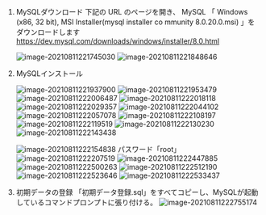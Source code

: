 1. MySQLダウンロード
   下記の URL のページを開き、 MySQL 「 Windows (x86, 32 bit), MSI Installer(mysql installer co
   mmunity 8.0.20.0.msi) 」をダウンロードします
   https://dev.mysql.com/downloads/windows/installer/8.0.html

   ![image-20210811221745030](images\image-20210811221745030.png)
   ![image-20210811221848646](images\image-20210811221848646.png)

2. MySQLインストール

   ![image-20210811221937900](images\image-20210811221937900.png)
   ![image-20210811221953479](images\image-20210811221953479.png)
   ![image-20210811222006487](images\image-20210811222006487.png)
   ![image-20210811222018118](images\image-20210811222018118.png)
   ![image-20210811222029357](images\image-20210811222029357.png)
   ![image-20210811222044102](images\image-20210811222044102.png)
   ![image-20210811222057078](images\image-20210811222057078.png)
   ![image-20210811222108197](images\image-20210811222108197.png)
   ![image-20210811222119519](images\image-20210811222119519.png)
   ![image-20210811222130230](images\image-20210811222130230.png)
   ![image-20210811222143438](images\image-20210811222143438.png)

   ![image-20210811222154838](images\image-20210811222154838.png)
   パスワード「root」
   ![image-20210811222207519](images\image-20210811222207519.png)
   ![image-20210811222447885](images\image-20210811222447885.png)
   ![image-20210811222500263](images\image-20210811222500263.png)
   ![image-20210811222512190](images\image-20210811222512190.png)
   ![image-20210811222523646](images\image-20210811222523646.png)
   ![image-20210811222533437](images\image-20210811222533437.png)

3. 初期データの登録
   「初期データ登録.sql」をすべてコピーし、MySQLが起動しているコマンドプロンプトに張り付ける。
   ![image-20210811222755174](images\image-20210811222755174.png)